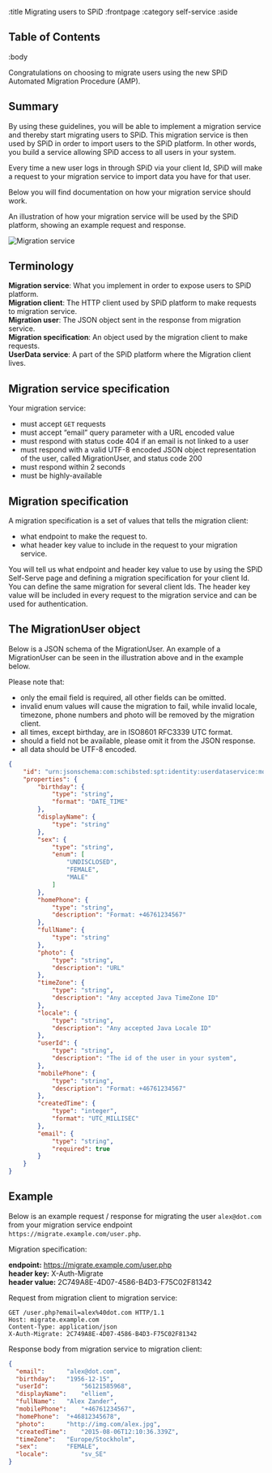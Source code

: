 :title Migrating users to SPiD
:frontpage
:category self-service
:aside

## Table of Contents

<spid-toc></spid-toc>

:body

Congratulations on choosing to migrate users using the new SPiD Automated Migration Procedure (AMP).

## Summary

By using these guidelines, you will be able to implement a migration service and thereby start migrating users to SPiD.
This migration service is then used by SPiD in order to import users to the SPiD platform. In other words, you build a 
service allowing SPiD access to all users in your system. 

Every time a new user logs in through SPiD via your client Id, SPiD will make a request to your migration service to 
import data you have for that user.

Below you will find documentation on how your migration service should work.

An illustration of how your migration service will be used by the SPiD platform, showing an example request and 
response.

![Migration service](/images/migration-service.png)

## Terminology

**Migration service**: What you implement in order to expose users to SPiD platform.   
**Migration client**: The HTTP client used by SPiD platform to make requests to migration service.  
**Migration user**: The JSON object sent in the response from migration service.  
**Migration specification**: An object used by the migration client to make requests.  
**UserData service**: A part of the SPiD platform where the Migration client lives.

## Migration service specification

Your migration service:

* must accept `GET` requests
* must accept “email” query parameter with a URL encoded value
* must respond with status code 404 if an email is not linked to a user
* must respond with a valid UTF-8 encoded JSON object representation of the user, called MigrationUser, and status code 
200
* must respond within 2 seconds
* must be highly-available

## Migration specification

A migration specification is a set of values that tells the migration client:

* what endpoint to make the request to.
* what header key value to include in the request to your migration service.
               
You will tell us what endpoint and header key value to use by using the SPiD Self-Serve page and defining a migration 
specification for your client Id. You can define the same migration for several client Ids.
The header key value will be included in every request to the migration service and can be used for authentication. 

## The MigrationUser object

Below is  a JSON schema of the MigrationUser. An example of a MigrationUser can be seen in the illustration above and 
in the example below. 

Please note that:

* only the email field is required, all other fields can be omitted. 
* invalid enum values will cause the migration to fail, while invalid locale, timezone, phone numbers and photo 
will be removed by the migration client.
* all times, except birthday, are in ISO8601 RFC3339 UTC format.
* should a field not be available, please omit it from the JSON response.
* all data should be UTF-8 encoded.

```json
{
	"id": "urn:jsonschema:com:schibsted:spt:identity:userdataservice:models:MigrationUser",
	"properties": {
		"birthday": {
			"type": "string",
			"format": "DATE_TIME"
		},
		"displayName": {
			"type": "string"
		},
		"sex": {
			"type": "string",
			"enum": [
				"UNDISCLOSED",
				"FEMALE",
				"MALE"
			]
		},
		"homePhone": {
			"type": "string",
			"description": "Format: +46761234567"
		},
		"fullName": {
			"type": "string"
		},
		"photo": {
			"type": "string",
			"description": "URL"
		},
		"timeZone": {
			"type": "string",
			"description": "Any accepted Java TimeZone ID"
		},
		"locale": {
			"type": "string",
			"description": "Any accepted Java Locale ID"
		},
		"userId": {
			"type": "string",
			"description": "The id of the user in your system",
		},
		"mobilePhone": {
			"type": "string",
			"description": "Format: +46761234567"
		},
		"createdTime": {
			"type": "integer",
			"format": "UTC_MILLISEC"
		},
		"email": {
			"type": "string",
			"required": true
		}
	}
}

```

## Example
Below is an example request / response for migrating the user `alex@dot.com` from your migration service endpoint 
`https://migrate.example.com/user.php`. 

Migration specification:

**endpoint:**	https://migrate.example.com/user.php  
**header key:**	X-Auth-Migrate  
**header value:**	2C749A8E-4D07-4586-B4D3-F75C02F81342  

Request from migration client to migration service:

```
GET /user.php?email=alex%40dot.com HTTP/1.1  
Host: migrate.example.com  
Content-Type: application/json  
X-Auth-Migrate: 2C749A8E-4D07-4586-B4D3-F75C02F81342  
```

Response body from migration service to migration client:

```json
{
  "email": 		"alex@dot.com",
  "birthday": 	"1956-12-15",
  "userId": 		"56121585968",
  "displayName": 	"elliem",
  "fullName": 	"Alex Zander",
  "mobilePhone": 	"+46761234567",
  "homePhone": 	"+46812345678",
  "photo": 		"http://img.com/alex.jpg",
  "createdTime": 	"2015-08-06T12:10:36.339Z",
  "timeZone": 	"Europe/Stockholm",
  "sex": 		"FEMALE",
  "locale": 		"sv_SE"
}
```
